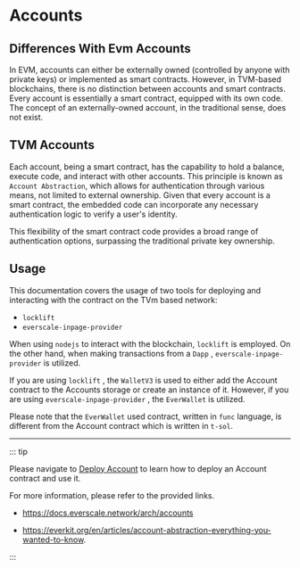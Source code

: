 # Accounts

## Differences With Evm Accounts

In EVM, accounts can either be externally owned (controlled by anyone with private keys) or implemented as smart contracts. However, in TVM-based blockchains, there is no distinction between accounts and smart contracts. Every account is essentially a smart contract, equipped with its own code. The concept of an externally-owned account, in the traditional sense, does not exist.

## TVM Accounts

Each account, being a smart contract, has the capability to hold a balance, execute code, and interact with other accounts. This principle is known as `Account Abstraction`, which allows for authentication through various means, not limited to external ownership. Given that every account is a smart contract, the embedded code can incorporate any necessary authentication logic to verify a user's identity.

This flexibility of the smart contract code provides a broad range of authentication options, surpassing the traditional private key ownership.

## Usage

This documentation covers the usage of two tools for deploying and interacting with the contract on the TVm based network:

-  `locklift`
-  `everscale-inpage-provider`

When using  `nodejs`  to interact with the blockchain,  `locklift`  is employed. On the other hand, when making transactions from a  `Dapp` ,  `everscale-inpage-provider`  is utilized.

If you are using  `locklift` , the  `WalletV3`  is used to either add the Account contract to the Accounts storage or create an instance of it. However, if you are using  `everscale-inpage-provider` , the  `EverWallet`  is utilized.

Please note that the  `EverWallet`  used contract, written in `func` language, is different from the Account contract which is written in `t-sol`.

---

::: tip

Please navigate to [Deploy Account](../QuickStart/DeployAccount.md) to learn how to deploy an Account contract and use it.

For more information, please refer to the provided links.

- https://docs.everscale.network/arch/accounts

- https://everkit.org/en/articles/account-abstraction-everything-you-wanted-to-know.

:::